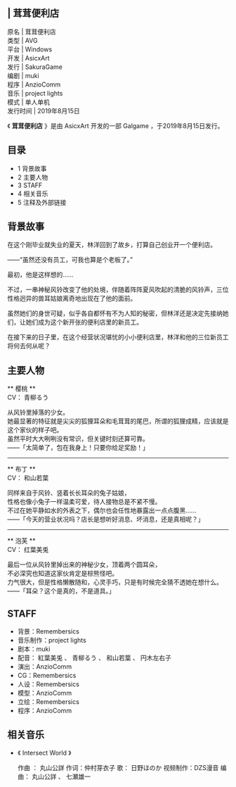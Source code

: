|  茸茸便利店  
---  
原名  |  茸茸便利店   
类型  |  AVG   
平台  |  Windows   
开发  |  AsicxArt   
发行  |  SakuraGame   
编剧  |  muki   
程序  |  AnzioComm   
音乐  |  project lights   
模式  |  单人单机   
发行时间  |  2019年8月15日   
  
《 **茸茸便利店** 》是由  AsicxArt  开发的一部  Galgame  ，于2019年8月15日发行。

##  目录

  * 1  背景故事 
  * 2  主要人物 
  * 3  STAFF 
  * 4  相关音乐 
  * 5  注释及外部链接 

##  背景故事

在这个刚毕业就失业的夏天，林洋回到了故乡，打算自己创业开一个便利店。

——“虽然还没有员工，可我也算是个老板了。”

最初，他是这样想的……

不过，一串神秘风铃改变了他的处境，伴随着阵阵夏风吹起的清脆的风铃声，三位性格迥异的兽耳姑娘离奇地出现在了他的面前。

虽然她们的身世可疑，似乎各自都怀有不为人知的秘密，但林洋还是决定先接纳她们，让她们成为这个新开张的便利店里的新员工。

在接下来的日子里，在这个经营状况堪忧的小小便利店里，林洋和他的三位新员工将何去何从呢？

##  主要人物

** 樱桃  **  
CV：  青柳るう

从风铃里掉落的少女。  
她最显著的特征就是尖尖的狐狸耳朵和毛茸茸的尾巴，所谓的狐狸成精，应该就是这个家伙的样子吧。  
虽然平时大大咧咧没有常识，但关键时刻还算可靠。  
——「太简单了，包在我身上！只要你给足奖励！」

* * *

** 布丁  **  
CV：  和山若葉

同样来自于风铃、竖着长长耳朵的兔子姑娘，  
性格也像小兔子一样温柔可爱，待人接物总是不紧不慢。  
不过在她平静如水的外表之下，偶尔也会任性地暴露出一点点腹黑……  
——「今天的营业状况吗？店长是想听好消息、坏消息，还是真相呢？」  

* * *

** 泡芙  **  
CV：  红葉美兎

最后一位从风铃里掉出来的神秘少女，顶着两个圆耳朵，  
不必深究也知道这家伙肯定是棕熊怪吧。  
力气很大，但是性格懒散随和，心灵手巧，只是有时候完全猜不透她在想什么。  
——「耳朵？这个是真的，不是道具。」  

##  STAFF

  * 背景：Remembersics 
  * 音乐制作：project lights 
  * 剧本：muki 
  * 配音：  紅葉美兎  、  青柳るう  、  和山若葉  、  円木左右子 
  * 演出：AnzioComm 
  * CG：Remembersics 
  * 人设：Remembersics 
  * 模型：AnzioComm 
  * 立绘：Remembersics 
  * 程序：AnzioComm 

##  相关音乐

  * 《  Intersect World  》 

     作曲 ：  丸山公詳 
     作词：仲村芽衣子 
     歌：  日野ほのか 
     视频制作：DZS漫音 
     编曲：  丸山公詳  、  七瀬雄一 